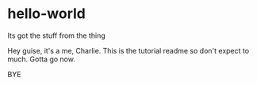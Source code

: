# hello-world
Its got the stuff from the thing

Hey guise, it's a me, Charlie.
This is the tutorial readme so don't expect to much.
Gotta go now.





BYE
